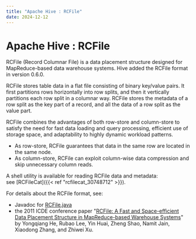 ```yaml
---
title: "Apache Hive : RCFile"
date: 2024-12-12
---
```










# Apache Hive : RCFile






RCFile (Record Columnar File) is a data placement structure designed for MapReduce-based data warehouse systems. Hive added the RCFile format in version 0.6.0.

RCFile stores table data in a flat file consisting of binary key/value pairs. It first partitions rows horizontally into row splits, and then it vertically partitions each row split in a columnar way. RCFile stores the metadata of a row split as the key part of a record, and all the data of a row split as the value part.

RCFile combines the advantages of both row-store and column-store to satisfy the need for fast data loading and query processing, efficient use of storage space, and adaptability to highly dynamic workload patterns.

* As row-store, RCFile guarantees that data in the same row are located in the same node.
* As column-store, RCFile can exploit column-wise data compression and skip unnecessary column reads.

A shell utility is available for reading RCFile data and metadata: see [RCFileCat]({{< ref "rcfilecat_30748712" >}}).

For details about the RCFile format, see:

* Javadoc for [RCFile.java](http://hive.apache.org/javadocs/r1.0.1/api/org/apache/hadoop/hive/ql/io/RCFile.html)
* the 2011 ICDE conference paper "[RCFile: A Fast and Space-efficient Data Placement Structure in MapReduce-based Warehouse Systems](http://www.cse.ohio-state.edu/hpcs/WWW/HTML/publications/papers/TR-11-4.pdf)" by Yongqiang He, Rubao Lee, Yin Huai, Zheng Shao, Namit Jain, Xiaodong Zhang, and Zhiwei Xu.

 



 

 

